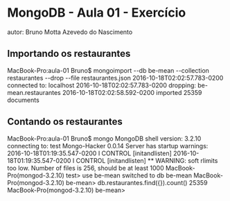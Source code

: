 # MongoDB - Aula 01 - Exercício
autor: Bruno Motta Azevedo do Nascimento

## Importando os restaurantes
MacBook-Pro:aula-01 Bruno$ mongoimport --db be-mean --collection restaurantes --drop --file restaurantes.json
2016-10-18T02:02:57.783-0200	connected to: localhost
2016-10-18T02:02:57.783-0200	dropping: be-mean.restaurantes
2016-10-18T02:02:58.592-0200	imported 25359 documents

## Contando os restaurantes
MacBook-Pro:aula-01 Bruno$ mongo
MongoDB shell version: 3.2.10
connecting to: test
Mongo-Hacker 0.0.14
Server has startup warnings: 
2016-10-18T01:19:35.547-0200 I CONTROL  [initandlisten] 
2016-10-18T01:19:35.547-0200 I CONTROL  [initandlisten] ** WARNING: soft rlimits too low. Number of files is 256, should be at least 1000
MacBook-Pro(mongod-3.2.10) test> use be-mean
switched to db be-mean
MacBook-Pro(mongod-3.2.10) be-mean> db.restaurantes.find({}).count()
25359
MacBook-Pro(mongod-3.2.10) be-mean> 

